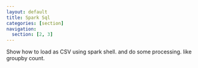 ```yaml
---
layout: default
title: Spark Sql
categories: [section]
navigation:
  section: [2, 3]
---
```


Show how to load as CSV using spark shell. and do some processing. like groupby count.
